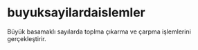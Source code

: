 # buyuksayilardaislemler
Büyük basamaklı sayılarda toplma çıkarma ve çarpma işlemlerini gerçekleştirir.
